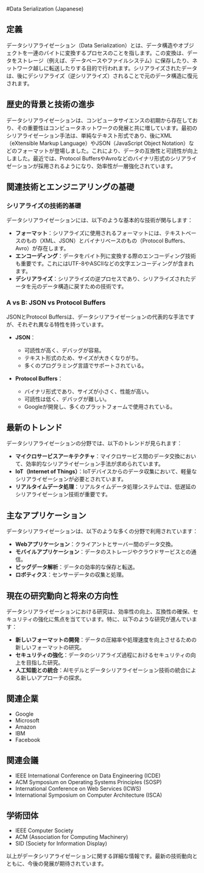 #Data Serialization (Japanese)

## 定義

データシリアライゼーション（Data Serialization）とは、データ構造やオブジェクトを一連のバイトに変換するプロセスのことを指します。この変換は、データをストレージ（例えば、データベースやファイルシステム）に保存したり、ネットワーク越しに転送したりする目的で行われます。シリアライズされたデータは、後にデシリアライズ（逆シリアライズ）されることで元のデータ構造に復元されます。

## 歴史的背景と技術の進歩

データシリアライゼーションは、コンピュータサイエンスの初期から存在しており、その重要性はコンピュータネットワークの発展と共に増しています。最初のシリアライゼーション手法は、単純なテキスト形式であり、後にXML（eXtensible Markup Language）やJSON（JavaScript Object Notation）などのフォーマットが登場しました。これにより、データの互換性と可読性が向上しました。最近では、Protocol BuffersやAvroなどのバイナリ形式のシリアライゼーションが採用されるようになり、効率性が一層強化されています。

## 関連技術とエンジニアリングの基礎

### シリアライズの技術的基礎

データシリアライゼーションには、以下のような基本的な技術が関与します：

- **フォーマット**：シリアライズに使用されるフォーマットには、テキストベースのもの（XML、JSON）とバイナリベースのもの（Protocol Buffers、Avro）が存在します。
- **エンコーディング**：データをバイト列に変換する際のエンコーディング技術も重要です。これにはUTF-8やASCIIなどの文字エンコーディングが含まれます。
- **デシリアライズ**：シリアライズの逆プロセスであり、シリアライズされたデータを元のデータ構造に戻すための技術です。

### A vs B: JSON vs Protocol Buffers

JSONとProtocol Buffersは、データシリアライゼーションの代表的な手法ですが、それぞれ異なる特性を持っています。

- **JSON**：
  - 可読性が高く、デバッグが容易。
  - テキスト形式のため、サイズが大きくなりがち。
  - 多くのプログラミング言語でサポートされている。

- **Protocol Buffers**：
  - バイナリ形式であり、サイズが小さく、性能が高い。
  - 可読性は低く、デバッグが難しい。
  - Googleが開発し、多くのプラットフォームで使用されている。

## 最新のトレンド

データシリアライゼーションの分野では、以下のトレンドが見られます：

- **マイクロサービスアーキテクチャ**：マイクロサービス間のデータ交換において、効率的なシリアライゼーション手法が求められています。
- **IoT（Internet of Things）**：IoTデバイスからのデータ収集において、軽量なシリアライゼーションが必要とされています。
- **リアルタイムデータ処理**：リアルタイムデータ処理システムでは、低遅延のシリアライゼーション技術が重要です。

## 主なアプリケーション

データシリアライゼーションは、以下のような多くの分野で利用されています：

- **Webアプリケーション**：クライアントとサーバー間のデータ交換。
- **モバイルアプリケーション**：データのストレージやクラウドサービスとの通信。
- **ビッグデータ解析**：データの効率的な保存と転送。
- **ロボティクス**：センサーデータの収集と処理。

## 現在の研究動向と将来の方向性

データシリアライゼーションにおける研究は、効率性の向上、互換性の確保、セキュリティの強化に焦点を当てています。特に、以下のような研究が進んでいます：

- **新しいフォーマットの開発**：データの圧縮率や処理速度を向上させるための新しいフォーマットの研究。
- **セキュリティの強化**：データのシリアライズ過程におけるセキュリティの向上を目指した研究。
- **人工知能との統合**：AIモデルとデータシリアライゼーション技術の統合による新しいアプローチの探求。

## 関連企業

- Google
- Microsoft
- Amazon
- IBM
- Facebook

## 関連会議

- IEEE International Conference on Data Engineering (ICDE)
- ACM Symposium on Operating Systems Principles (SOSP)
- International Conference on Web Services (ICWS)
- International Symposium on Computer Architecture (ISCA)

## 学術団体

- IEEE Computer Society
- ACM (Association for Computing Machinery)
- SID (Society for Information Display)

以上がデータシリアライゼーションに関する詳細な情報です。最新の技術動向とともに、今後の発展が期待されています。